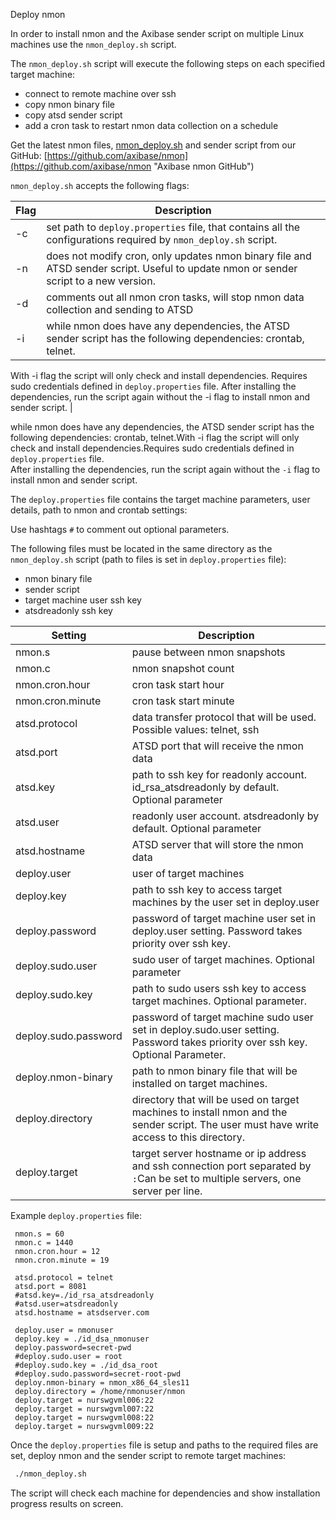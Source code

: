 Deploy nmon

In order to install nmon and the Axibase sender script on multiple Linux machines use the `nmon_deploy.sh` script.

The `nmon_deploy.sh` script will execute the following steps on each specified target machine:

- connect to remote machine over ssh
- copy nmon binary file
- copy atsd sender script
- add a cron task to restart nmon data collection on a schedule

Get the latest nmon files,
[nmon\_deploy.sh](https://github.com/axibase/nmon/blob/master/nmon_deploy.sh "nmon_deploy.sh on GitHub") and sender script from our GitHub: [https://github.com/axibase/nmon](https://github.com/axibase/nmon "Axibase nmon GitHub")

`nmon_deploy.sh` accepts the following flags:

| Flag | Description |
| --- | --- |
| -c | set path to `deploy.properties` file, that contains all the configurations required by `nmon_deploy.sh` script. |
| -n | does not modify cron, only updates nmon binary file and ATSD sender script. Useful to update nmon or sender script to a new version. |
| -d | comments out all nmon cron tasks, will stop nmon data collection and sending to ATSD |
| -i | while nmon does have any dependencies, the ATSD sender script has the following dependencies: crontab, telnet.

With -i flag the script will only check and install dependencies. Requires sudo credentials defined in `deploy.properties` file. After installing the dependencies, run the script again without the -i flag to install nmon and sender script. |

while nmon does have any dependencies, the ATSD sender script has the following dependencies: crontab, telnet.With -i flag the script will only check and install dependencies.Requires sudo credentials defined in `deploy.properties` file.\
 After installing the dependencies, run the script again without the `-i` flag to install nmon and sender script.

The `deploy.properties` file contains the target machine parameters, user details, path to nmon and crontab settings:

Use hashtags `#` to comment out optional parameters.

The following files must be located in the same directory as the
`nmon_deploy.sh` script (path to files is set in `deploy.properties` file):

- nmon binary file
- sender script
- target machine user ssh key
- atsdreadonly ssh key

| Setting | Description |
| --- | --- |
| nmon.s | pause between nmon snapshots |
| nmon.c | nmon snapshot count |
| nmon.cron.hour | cron task start hour |
| nmon.cron.minute | cron task start minute |
| atsd.protocol | data transfer protocol that will be used. Possible values: telnet, ssh |
| atsd.port | ATSD port that will receive the nmon data |
| atsd.key | path to ssh key for readonly account. id_rsa_atsdreadonly by default. Optional parameter |
| atsd.user | readonly user account. atsdreadonly by default. Optional parameter |
| atsd.hostname | ATSD server that will store the nmon data |
| deploy.user | user of target machines |
| deploy.key | path to ssh key to access target machines by the user set in deploy.user |
| deploy.password | password of target machine user set in deploy.user setting. Password takes priority over ssh key. |
| deploy.sudo.user | sudo user of target machines. Optional parameter |
| deploy.sudo.key | path to sudo users ssh key to access target machines. Optional parameter. |
| deploy.sudo.password | password of target machine sudo user set in deploy.sudo.user setting. Password takes priority over ssh key. Optional Parameter. |
| deploy.nmon-binary | path to nmon binary file that will be installed on target machines. |
| deploy.directory | directory that will be used on target machines to install nmon and the sender script. The user must have write access to this directory. |
| deploy.target | target server hostname or ip address and ssh connection port separated by `:`Can be set to multiple servers, one server per line. |

Example `deploy.properties` file:

```properties
 nmon.s = 60
 nmon.c = 1440
 nmon.cron.hour = 12
 nmon.cron.minute = 19
  
 atsd.protocol = telnet
 atsd.port = 8081
 #atsd.key=./id_rsa_atsdreadonly
 #atsd.user=atsdreadonly
 atsd.hostname = atsdserver.com
  
 deploy.user = nmonuser
 deploy.key = ./id_dsa_nmonuser
 deploy.password=secret-pwd
 #deploy.sudo.user = root
 #deploy.sudo.key = ./id_dsa_root
 #deploy.sudo.password=secret-root-pwd
 deploy.nmon-binary = nmon_x86_64_sles11
 deploy.directory = /home/nmonuser/nmon
 deploy.target = nurswgvml006:22
 deploy.target = nurswgvml007:22
 deploy.target = nurswgvml008:22
 deploy.target = nurswgvml009:22
```

Once the `deploy.properties` file is setup and paths to the required files are set, deploy nmon and the sender script to remote target machines:

```sh
 ./nmon_deploy.sh
```

The script will check each machine for dependencies and show installation progress results on screen.